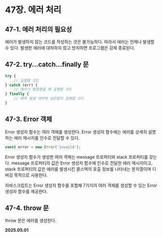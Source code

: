 # 47장. 에러 처리

## 47-1. 에러 처리의 필요성

에러가 발생하지 않는 코드를 작성하는 것은 불가능하다.
따라서 에러는 언제나 발생할 수 있다.
발생한 에러에 대처하지 않고 방치하면 프로그램은 강제 종료된다.

## 47-2. try...catch...finally 문

```javascript
try {
    // 실행할 코드
} catch (err) {
    // 에러가 발생했을 때 실행할 코드
} finally {
    // 에러 발생 여부와 상관없이 실행할 코드
}
```

## 47-3. Error 객체

Error 생성자 함수는 여러 객체를 생성한다.
Error 생성자 함수에는 에러를 상세히 설명하는 에러 메시지를 인수로 전달할 수 있다.

```javascript
const error = new Error('invaild');
```

Error 생성자 함수가 생성한 여러 객체는 message 프로퍼티와 stack 프로퍼티를 갖는다.
message 프로퍼티의 값은 Error 생성자 함수에 인수로 전달한 에러 메시지이고,
stack 프로퍼티의 값은 에러를 발생시킨 콜스택의 호출 정보를 나타내는 문자열이며 디버깅 목적으로 사용한다.

자바스크립트는 Error 생성자 함수를 포함해 7가지의 여러 객체를 생성할 수 있는 Error 생성자 함수를 제공한다.

## 47-4. throw 문

throw 문은 에러를 생성한다.


**2025.05.01**
